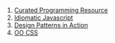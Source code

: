 1. [Curated Programming Resource](https://github.com/Michael0x2a/curated-programming-resources/blob/master/resources.md)
2. [Idiomatic Javascript](https://github.com/rwaldron/idiomatic.js)
3. [Design Patterns in Action](https://github.com/ziyasal/design-patterns-in-atscript)
4. [OO CSS](http://blog.millermedeiros.com/solid-css/)
